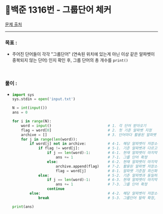 # 🌮백준 1316번 - 그룹단어 체커

[문제 출처](https://www.acmicpc.net/problem/1316)

___



### 목표 :

- 주어진 단어들이 각각 "그룹단어" (연속된 위치에 있는게 아닌 이상 같은 알파벳이 중복되지 않는 단어) 인지 확인 후,
  그룹 단어의 총 개수를 `print()`

<br>

### 풀이 :

- ```python
  import sys
  sys.stdin = open('input.txt')
  
  N = int(input())
  ans = 0
  
  for i in range(N):
      word = input()                          # 1. 각 단어 받아오기
      flag = word[0]                          # 2. 첫 기준 알파벳 지정
      archive = []                            # 3. 단어마다 활용된 알파벳 저장소 선언
      for j in range(len(word)):
          if word[j] not in archive:          # 4-1. 해당 알파벳이 저장소에 없고
              if flag != word[j]:             # 5-1. 기준 알파벳과 다르고
                  if j == len(word)-1:        # 6-1. 현재 알파벳이 마지막 알파벳이면 (무사히 마지막 까지 loop 돌았으면)
                      ans += 1                # 7-1. 그룹 단어 확정
                  else:                       # 6-2. 현재 알파벳이 마지막 알파벳이 아니라면
                      archive.append(flag)    # 7-2. 활용된 알파벳 저장소에 저장
                      flag = word[j]          # 8-1. 알파벳 기준점 최신화
              else:                           # 5-2. 기준 알파벳과 동일하고
                  if j == len(word)-1:        # 6-3. 현재 알파벳이 마지막 알파벳이면 (무사히 마지막 까지 loop 돌았으면)
                      ans += 1                # 7-3. 그룹 단어 확정
                  continue
          else:                               # 4-2. 해당 알파벳이 저장소에 이미 있다면 (이미 활용 되었다면)
              break                           # 5-3. 그룹단어 탈락 확정, 고로 loop 중단 후 다음 단어로 넘어감
  
  print(ans)
  ```